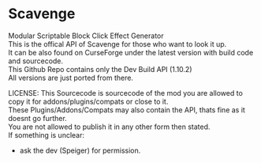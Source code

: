# Scavenge
Modular Scriptable Block Click Effect Generator    
This is the offical API of Scavenge for those who want to look it up.    
It can be also found on CurseForge under the latest version with build code and sourcecode.    
This Github Repo contains only the Dev Build API (1.10.2)    
All versions are just ported from there.    

LICENSE:
This Sourcecode is sourcecode of the mod you are allowed to copy it for addons/plugins/compats or close to it.    
These Plugins/Addons/Compats may also contain the API, thats fine as it doesnt go further.    
You are not allowed to publish it in any other form then stated.    
If something is unclear:    
- ask the dev (Speiger) for permission. 
